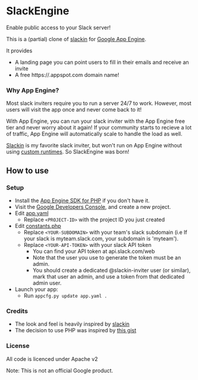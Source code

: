 # SlackEngine

Enable public access to your Slack server!

This is a (partial) clone of [slackin](http://rauchg.com/slackin) for [Google App Engine](https://cloud.google.com/appengine/).

It provides

- A landing page you can point users to fill in their emails and receive an invite
- A free https://<your-project>.appspot.com domain name!

### Why App Engine?

Most slack inviters require you to run a server 24/7 to work. However, most users will visit the app once and never come back to it!

With App Engine, you can run your slack inviter with the App Engine free tier and never worry about it again! If your community starts to recieve a lot of traffic, App Engine will automatically scale to handle the load as well.

[Slackin](http://rauchg.com/slackin) is my favorite slack inviter, but won't run on App Engine without using [custom runtimes](https://cloud.google.com/appengine/docs/managed-vms/custom-runtimes). So SlackEngine was born!

## How to use

### Setup

* Install the [App Engine SDK for PHP](https://cloud.google.com/appengine/downloads) if you don't have it.
* Visit the [Google Developers Console](https://console.developers.google.com/project), and create a new project.
* Edit [app.yaml](app.yaml)
    * Replace ```<PROJECT-ID>``` with the project ID you just created
* Edit [constants.php](constants.php)
    * Replace ```<YOUR-SUBDOMAIN>``` with your team's slack subdomain (i.e If your slack is myteam.slack.com, your subdomain is 'myteam').
    * Replace ```<YOUR-API-TOKEN>``` with your slack API token
      * You can find your API token at api.slack.com/web
      * Note that the user you use to generate the token must be an admin.
      * You should create a dedicated @slackin-inviter user (or similar), mark that user an admin, and use a token from that dedicated admin user.
* Launch your app:
    * Run ```appcfg.py update app.yaml .```

### Credits

* The look and feel is heavily inspired by [slackin](http://rauchg.com/slackin)
* The decision to use PHP was inspired by [this gist](https://gist.github.com/Topener/8b08955e13e961d14173)

### License

All code is licenced under Apache v2

Note: This is not an official Google product.